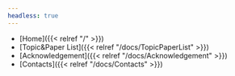 ```yaml
---
headless: true
---
```


- [Home]({{< relref "/" >}})
- [Topic&Paper List]({{< relref "/docs/TopicPaperList" >}})
- [Acknowledgement]({{< relref "/docs/Acknowledgement" >}})
- [Contacts]({{< relref "/docs/Contacts" >}})
